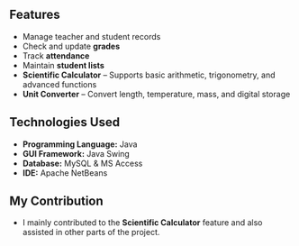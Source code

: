 ## Features  
- Manage teacher and student records
- Check and update **grades**  
- Track **attendance**  
- Maintain **student lists**  
- **Scientific Calculator** – Supports basic arithmetic, trigonometry, and advanced functions  
- **Unit Converter** – Convert length, temperature, mass, and digital storage  

## Technologies Used  
- **Programming Language:** Java  
- **GUI Framework:** Java Swing  
- **Database:** MySQL & MS Access
- **IDE:** Apache NetBeans

## My Contribution  
- I mainly contributed to the **Scientific Calculator** feature and also assisted in other parts of the project.
